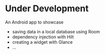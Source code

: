 # Under Development
An Android app to showcase
* saving data in a local database using Room
* dependency injection with Hilt
* creating a widget with Glance
* ...
